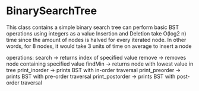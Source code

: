 # BinarySearchTree

This class contains a simple binary search tree can perform basic BST operations using integers as a value
Insertion and Deletion take O(log2 n) time since the amount of nodes is halved for every iterated node.
In other words, for 8 nodes, it would take 3 units of time on average to insert a node

operations:
search -> returns index of specified value
remove -> removes node containing specified value
findMin -> returns node with lowest value in tree
print_inorder -> prints BST with in-order traversal
print_preorder -> prints BST with pre-order traversal
print_postorder -> prints BST with post-order traversal
